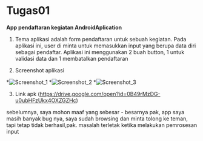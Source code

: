 # **Tugas01**

**App pendaftaran kegiatan AndroidAplication**

1. Tema aplikasi adalah form pendaftaran untuk sebuah kegiatan.
Pada aplikasi ini, user di minta untuk memasukkan input yang berupa data diri sebagai pendaftar.
Aplikasi ini menggunakan 2 buah button, 1 untuk validasi data dan 1 membatalkan pendaftaran

2. Screenshot aplikasi

*![Screenshot_1](https://cloud.githubusercontent.com/assets/22114252/18816928/b2e13a70-837d-11e6-95cf-58ca0edfe416.png)
*![Screenshot_2](https://cloud.githubusercontent.com/assets/22114252/18816927/b2d900ee-837d-11e6-9435-2beb9be0a706.png)
*![Screenshot_3](https://cloud.githubusercontent.com/assets/22114252/18816927/b2d900ee-837d-11e6-9435-2beb9be0a706.png)

3. Link apk 
(https://drive.google.com/open?id=0B49rMzDG-u0ubHFzUkx4OXZGZHc)

sebelumnya, saya mohon maaf yang sebesar - besarnya pak, app saya masih banyak bug nya, saya sudah browsing dan minta tolong ke teman, tapi tetap tidak berhasil,pak.
masalah terletak ketika melakukan pemrosesan input

